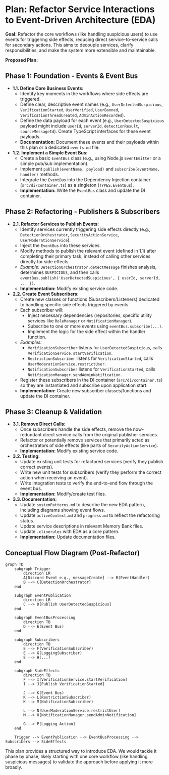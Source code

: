 # Plan: Refactor Service Interactions to Event-Driven Architecture (EDA)

**Goal:** Refactor the core workflows (like handling suspicious users) to use events for triggering side effects, reducing direct service-to-service calls for secondary actions. This aims to decouple services, clarify responsibilities, and make the system more extensible and maintainable.

**Proposed Plan:**

## Phase 1: Foundation - Events & Event Bus

- **1.1. Define Core Business Events:**
  - Identify key moments in the workflows where side effects are triggered.
  - Define clear, descriptive event names (e.g., `UserDetectedSuspicious`, `VerificationStarted`, `UserVerified`, `UserBanned`, `VerificationThreadCreated`, `AdminActionRecorded`).
  - Define the data payload for each event (e.g., `UserDetectedSuspicious` payload might include `userId`, `serverId`, `detectionResult`, `sourceMessageId`). Create TypeScript interfaces for these event payloads.
  - **Documentation:** Document these events and their payloads within this plan or a dedicated `events.md` file.
- **1.2. Implement a Simple Event Bus:**
  - Create a basic `EventBus` class (e.g., using Node.js `EventEmitter` or a simple pub/sub implementation).
  - Implement `publish(eventName, payload)` and `subscribe(eventName, handler)` methods.
  - Integrate the `EventBus` into the Dependency Injection container (`src/di/container.ts`) as a singleton (`TYPES.EventBus`).
  - **Implementation:** Write the `EventBus` class and update the DI container.

## Phase 2: Refactoring - Publishers & Subscribers

- **2.1. Refactor Services to Publish Events:**
  - Identify services currently triggering side effects directly (e.g., `DetectionOrchestrator`, `SecurityActionService`, `UserModerationService`).
  - Inject the `EventBus` into these services.
  - Modify methods to publish the relevant event (defined in 1.1) after completing their primary task, instead of calling other services directly for side effects.
  - _Example:_ `DetectionOrchestrator.detectMessage` finishes analysis, determines `SUSPICIOUS`, and then calls `eventBus.publish('UserDetectedSuspicious', { userId, serverId, ... })`.
  - **Implementation:** Modify existing service code.
- **2.2. Create Event Subscribers:**
  - Create new classes or functions (Subscribers/Listeners) dedicated to handling specific side effects triggered by events.
  - Each subscriber will:
    - Inject necessary dependencies (repositories, specific utility services like `RoleManager` or `NotificationManager`).
    - Subscribe to one or more events using `eventBus.subscribe(...)`.
    - Implement the logic for the side effect within the handler function.
  - _Examples:_
    - `VerificationSubscriber` listens for `UserDetectedSuspicious`, calls `VerificationService.startVerification`.
    - `RestrictionSubscriber` listens for `VerificationStarted`, calls `UserModerationService.restrictUser`.
    - `NotificationSubscriber` listens for `VerificationStarted`, calls `NotificationManager.sendAdminNotification`.
  - Register these subscribers in the DI container (`src/di/container.ts`) so they are instantiated and subscribe upon application start.
  - **Implementation:** Create new subscriber classes/functions and update the DI container.

## Phase 3: Cleanup & Validation

- **3.1. Remove Direct Calls:**
  - Once subscribers handle the side effects, remove the now-redundant direct service calls from the original publisher services.
  - Refactor or potentially remove services that primarily acted as orchestrators of side effects (like parts of `SecurityActionService`).
  - **Implementation:** Modify existing service code.
- **3.2. Testing:**
  - Update existing unit tests for refactored services (verify they publish correct events).
  - Write new unit tests for subscribers (verify they perform the correct action when receiving an event).
  - Write integration tests to verify the end-to-end flow through the event bus.
  - **Implementation:** Modify/create test files.
- **3.3. Documentation:**
  - Update `systemPatterns.md` to describe the new EDA pattern, including diagrams showing event flows.
  - Update `activeContext.md` and `progress.md` to reflect the refactoring status.
  - Update service descriptions in relevant Memory Bank files.
  - Update `.clinerules` with EDA as a core pattern.
  - **Implementation:** Update documentation files.

## Conceptual Flow Diagram (Post-Refactor)

```mermaid
graph TD
    subgraph Trigger
        direction LR
        A[Discord Event e.g., messageCreate] --> B(EventHandler)
        B --> C{DetectionOrchestrator}
    end

    subgraph EventPublication
        direction LR
        C --> D[Publish UserDetectedSuspicious]
    end

    subgraph EventBusProcessing
        direction TB
        D --> E(Event Bus)
    end

    subgraph Subscribers
        direction TB
        E --> F(VerificationSubscriber)
        E --> G(LoggingSubscriber)
        E --> H(...)
    end

    subgraph SideEffects
        direction TB
        F --> I[VerificationService.startVerification]
        I --> J[Publish VerificationStarted]

        J --> K(Event Bus)
        K --> L(RestrictionSubscriber)
        K --> M(NotificationSubscriber)

        L --> N[UserModerationService.restrictUser]
        M --> O[NotificationManager.sendAdminNotification]

        G --> P[Logging Action]
    end

    Trigger --> EventPublication --> EventBusProcessing --> Subscribers --> SideEffects
```

This plan provides a structured way to introduce EDA. We would tackle it phase by phase, likely starting with one core workflow (like handling suspicious messages) to validate the approach before applying it more broadly.
